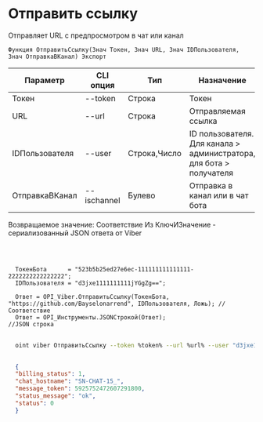﻿---
sidebar_position: 6
---

# Отправить ссылку
 Отправляет URL с предпросмотром в чат или канал



`Функция ОтправитьСсылку(Знач Токен, Знач URL, Знач IDПользователя, Знач ОтправкаВКанал) Экспорт`

  | Параметр | CLI опция | Тип | Назначение |
  |-|-|-|-|
  | Токен | --token | Строка | Токен |
  | URL | --url | Строка | Отправляемая ссылка |
  | IDПользователя | --user | Строка,Число | ID пользователя. Для канала > администратора, для бота > получателя |
  | ОтправкаВКанал | --ischannel | Булево | Отправка в канал или в чат бота |

  
  Возвращаемое значение:   Соответствие Из КлючИЗначение - сериализованный JSON ответа от Viber

<br/>




```bsl title="Пример кода"
  
  ТокенБота      = "523b5b25ed27e6ec-111111111111111-2222222222222222";
  IDПользователя = "d3jxe1111111111jYGgZg==";
  
  Ответ = OPI_Viber.ОтправитьСсылку(ТокенБота, "https://github.com/Bayselonarrend", IDПользователя, Ложь); //Соответствие
  Ответ = OPI_Инструменты.JSONСтрокой(Ответ);                                                              //JSON строка
```



```sh title="Пример команды CLI"
    
  oint viber ОтправитьСсылку --token %token% --url %url% --user "d3jxe1111111111jYGgZg" --ischannel %ischannel%

```

```json title="Результат"
  
  {
  "billing_status": 1,
  "chat_hostname": "SN-CHAT-15_",
  "message_token": 5925752472607291800,
  "status_message": "ok",
  "status": 0
  }
  

```
